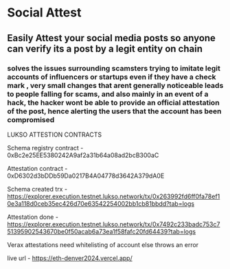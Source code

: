 # Social Attest

## Easily Attest your social media posts so anyone can verify its a post by a legit entity on chain

### solves the issues surrounding scamsters trying to imitate legit accounts of influencers or startups even if they have a check mark , very small changes that arent generally noticeable leads to people falling for scams, and also mainly in an event of a hack, the hacker wont be able to provide an official attestation of the post, hence alerting the users that the account has been compromised

LUKSO ATTESTION CONTRACTS
   
   Schema registry  contract - 0xBc2e25EE5380242A9af2a31b64a08ad2bcB300aC

   Attestation contract - 0xD6302d3bDDb59Da0217B4A04778d3642A379dA0E
   
   Schema created trx - https://explorer.execution.testnet.lukso.network/tx/0x263992fd6ff0fa78ef10e3a118d0ceb35ec426d70e63542254002bb1cb81bbdd?tab=logs
    
   Attestation done - https://explorer.execution.testnet.lukso.network/tx/0x7492c233badc753c751395902543670be0f50acab6a73ea1f58fafc20fd64439?tab=logs

Verax attestations  need whitelisting of account else throws an error

live url - https://eth-denver2024.vercel.app/

